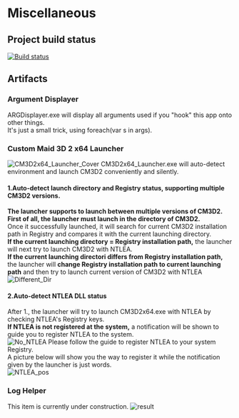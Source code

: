 # Miscellaneous

## Project build status
[![Build status](https://ci.appveyor.com/api/projects/status/4fqk3addj9j158qa?svg=true)](https://ci.appveyor.com/project/ArHShRn/misc)

## Artifacts

### Argument Displayer
ARGDisplayer.exe will display all arguments used if you "hook" this app onto other things.<br>
It's just a small trick, using foreach(var s in args).<br>

### Custom Maid 3D 2 x64 Launcher
![CM3D2x64_Launcher_Cover](https://fileshk.arhshrn.cn/github/miscellaneous/CM3D2x64_Launcher/CM3D2x64_Launcher_Cover.jpg)
CM3D2x64_Launcher.exe will auto-detect environment and launch CM3D2 conveniently and silently.<br>

#### 1.Auto-detect launch directory and Registry status, supporting multiple CM3D2 versions.
**The launcher supports to launch between multiple versions of CM3D2.**<br>
**First of all, the launcher must launch in the directory of CM3D2.**<br>
Once it successfully launched, it will search for current CM3D2 installation path in Registry
and compares it with the current launching directory.<br>
**If the current launching directory = Registry installation path,** the launcher will next try to launch CM3D2 with NTLEA.<br>
**If the current launching directori differs from Registry installation path,** the launcher will **change Registry installation path
to current launching path** and then try to launch current version of CM3D2 with NTLEA
![Different_Dir](https://fileshk.arhshrn.cn/github/miscellaneous/CM3D2x64_Launcher/Different_Dir.png)

#### 2.Auto-detect NTLEA DLL status
After 1., the launcher will try to launch CM3D2x64.exe with NTLEA by checking NTLEA's Registry keys.<br>
**If NTLEA is not registered at the system,** a notification will be shown to guide you to register NTLEA to the system.<br>
![No_NTLEA](https://fileshk.arhshrn.cn/github/miscellaneous/CM3D2x64_Launcher/No_NTLEA.jpg)
Please follow the guide to register NTLEA to your system Registry.<br>
A picture below will show you the way to register it while the notification given by the launcher is just words.<br>
![NTLEA_pos](https://fileshk.arhshrn.cn/github/miscellaneous/CM3D2x64_Launcher/NTLEA_pos.jpg)

### Log Helper
This item is currently under construction.
![result](https://fileshk.arhshrn.cn/github/miscellaneous/ArLib_Logger/result.jpg)